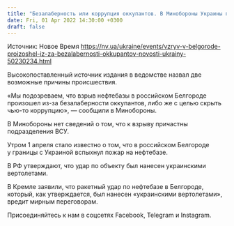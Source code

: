 ```yaml
---
title: "Безалаберность или коррупция оккупантов. В Минобороны Украины прокомментировали взрыв на нефтебазе в Белгороде — СМИ"
date: Fri, 01 Apr 2022 14:30:00 +0300
draft: false
---
```

Источник: Новое Время https://nv.ua/ukraine/events/vzryv-v-belgorode-proizoshel-iz-za-bezalabernosti-okkupantov-novosti-ukrainy-50230234.html


 Высокопоставленный источник издания в ведомстве назвал две возможные причины происшествия.

«Мы подозреваем, что взрыв нефтебазы в российском Белгороде произошел из-за безалаберности оккупантов, либо же с целью скрыть чью-то коррупцию», — сообщили в Минобороны.

В Минобороны нет сведений о том, что к взрыву причастны подразделения ВСУ.





Утром 1 апреля стало известно о том, что в российском Белгороде у границы с Украиной вспыхнул пожар на нефтебазе.

В РФ утверждают, что удар по объекту был нанесен украинскими вертолетами.

В Кремле заявили, что ракетный удар по нефтебазе в Белгороде, который, как утверждается, был нанесен «украинскими вертолетами», вредит мирным переговорам.

Присоединяйтесь к нам в соцсетях Facebook, Telegram и Instagram.
